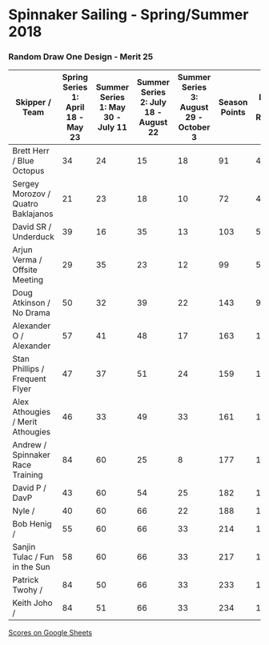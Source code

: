 # Spinnaker Sailing - Spring/Summer 2018
### Random Draw One Design - Merit 25

| Skipper / Team | Spring Series 1: April 18  - May 23| Summer Series 1:  May 30 - July 11 | Summer Series 2:  July 18  - August 22 | Summer Series 3: August 29 - October 3 | Season Points | Best 16 Races |
| --- | --- | --- | --- | --- | --- | --- | 
| Brett Herr / Blue Octopus | 34 | 24 | 15 | 18 | 91 | 40 |
| Sergey Morozov / Quatro Baklajanos | 21 | 23 | 18 | 10 | 72 | 41 |
| David SR / Underduck | 39 | 16 | 35 | 13 | 103 | 53 |
| Arjun Verma / Offsite Meeting | 29 | 35 | 23 | 12 | 99 | 58 |
| Doug Atkinson / No Drama | 50 | 32 | 39 | 22 | 143 | 92 |
| Alexander O / Alexander | 57 | 41 | 48 | 17 | 163 | 111 |
| Stan Phillips / Frequent Flyer | 47 | 37 | 51 | 24 | 159 | 111 |
| Alex Athougies / Merit Athougies | 46 | 33 | 49 | 33 | 161 | 112 |
| Andrew / Spinnaker Race Training | 84 | 60 | 25 | 8 | 177 | 121 |
| David P / DavP | 43 | 60 | 54 | 25 | 182 | 132 |
| Nyle / | 40 | 60 | 66 | 22 | 188 | 138 |
| Bob Henig /	 | 55 | 60 | 66 | 33 | 214 | 162 |
| Sanjin Tulac / Fun in the Sun | 58 | 60 | 66 | 33 | 217 | 164 |
| Patrick Twohy / | 84 | 50 | 66 | 33 | 233 | 177 |
| Keith Joho /  | 84 | 51 | 66 | 33 | 234 | 178 |

[Scores on Google Sheets](https://docs.google.com/spreadsheets/d/1p__-r2k5ZirjuPYHkCYK4SKTu8TjD-eJ9TEEAM957Zc/edit?usp=sharing)